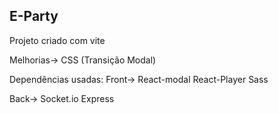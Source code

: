 ## E-Party


Projeto criado com vite

Melhorias->
CSS (Transição Modal)


Dependências usadas:
Front->
React-modal
React-Player
Sass

Back->
Socket.io
Express